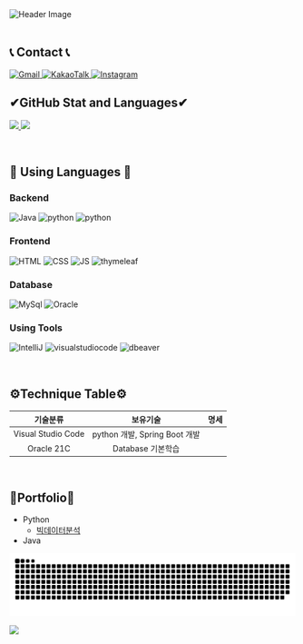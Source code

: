 <div>
  <img src="https://capsule-render.vercel.app/api?type=waving&color=gradient&height=120&animation=fadeIn&section=footer&text=🚛💨&fontAlign=70" alt="Header Image">
</div><br>

## 📞 Contact 📞

<a href="mailto:kungho84@gmail.com">
    <img src="https://img.shields.io/badge/Gmail-EA4335?style=for-the-badge&logo=Gmail&logoColor=white" alt="Gmail">
</a>
<a href="https://open.kakao.com/o/savarnxg">
    <img src="https://img.shields.io/badge/KakaoTalk-FFCD00?style=for-the-badge&logoColor=black&logo=KakaoTalk" alt="KakaoTalk">
</a>
<a href="https://www.instagram.com/gyeong_ho">
    <img src="https://img.shields.io/badge/Instagram-E4405F?style=for-the-badge&logo=Instagram&logoColor=white" alt="Instagram">
</a>

<br>

## ✔GitHub Stat and Languages✔

<p>
  <a href="https://github.com/GangGnagGnag">
    <img height="150" src="https://github-readme-stats.vercel.app/api?username=GangGnagGnag&theme=dracula&show_icons=true"/>
  </a>
    <img height="150" src="https://github-readme-stats.vercel.app/api/top-langs/?username=GangGnagGnag&theme=dracula&layout=compact"/>
</p>

<br>

## 🔨 Using Languages 🔨

### Backend

<p>
  <img height="60" src="https://img.icons8.com/?size=100&id=13679&format=png&color=000000" title="Java">
  <img height="60" src="https://img.icons8.com/?size=100&id=13441&format=png&color=000000" title="python">
  <img height="60" src="https://img.icons8.com/?size=100&id=A3Ulk2RcONKs&format=png&color=000000" title="python">
</p>

### Frontend

<p>
  <img height="60" src="https://img.icons8.com/?size=100&id=20909&format=png&color=000000" title="HTML">
  <img height="60" src="https://img.icons8.com/?size=100&id=21278&format=png&color=000000" title="CSS">
  <img height="60" src="https://img.icons8.com/?size=100&id=108784&format=png&color=000000" title="JS">
  <img height="50" src="https://www.thymeleaf.org/images/thymeleaf.png" title="thymeleaf">
</p>

### Database

<p>
  <img height="60" src="https://img.icons8.com/?size=100&id=UFXRpPFebwa2&format=png&color=000000" title="MySql">
  <img height="60" src="https://img.icons8.com/?size=100&id=39913&format=png&color=000000" title="Oracle">
</p>

### Using Tools

<p>
  <img height="40" src="https://img.icons8.com/?size=100&id=61466&format=png&color=000000" title="IntelliJ">
  <img height="40" src="https://img.icons8.com/?size=100&id=0OQR1FYCuA9f&format=png&color=000000" title="visualstudiocode">
  <img height="40" src="https://img.icons8.com/?size=100&id=kjaF4LlvyR6g&format=png&color=000000" title="dbeaver">
</p>

<br>


## ⚙Technique Table⚙

| 기술분류 | 보유기술 | 명세 |
|:---:|:---:|:---:|
|Visual Studio Code|python 개발, Spring Boot 개발||
|Oracle 21C| Database 기본학습||

<br>


## 📕Portfolio📕

- Python
  - [빅데이터분석](https://github.com/GangGnagGnag/basic-bigdata-analysis-2024)
- Java

<img src="https://raw.githubusercontent.com/Platane/snk/output/github-contribution-grid-snake.svg" />


![](./profile-3d-contrib/profile-green-animate.svg)
